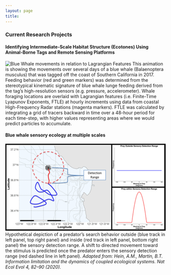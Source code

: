```yaml
---
layout: page
title: 
---
```

### Current Research Projects

#### Identifying Intermediate-Scale Habitat Structure (Ecotones) Using Animal-Borne Tags and Remote Sensing Platforms 
![Blue Whale movements in relation to Lagrangian Features](/images/Fahlbusch_BlueWhaleFTLE.gif "Blue Whale")
This animation is showing the movements over several days of a blue whale (Balaenoptera musculus) that was tagged off the coast of Southern California in 2017. Feeding behavior (red and green markers) was determined from the stereotypical kinematic signature of blue whale lunge feeding derived from the tag’s high-resolution sensors (e.g. pressure, accelerometer). Whale foraging locations are overlaid with Lagrangian features (i.e. Finite-Time Lyapunov Exponents, FTLE) at hourly increments using data from coastal High-Frequency Radar stations (magenta markers). FTLE was calculated by integrating a grid of tracers backward in time over a 48-hour period for each time-step, with higher values representing areas where we would predict particles to accumulate.

#### Blue whale sensory ecology at multiple scales
![Hypothetical Blue Whale sensory detection range](/images/detectionRange.png "Detection Range Schematic")
Hypothetical depiction of a predator’s search behavior outside (blue track in left panel, top right panel) and inside (red track in left panel, bottom right panel) the sensory detection range. A shift to directed movement toward the stimulus is predicted once the predator enters the sensory detection range (red dashed line in left panel). *Adapted from: Hein, A.M., Martin, B.T. Information limitation and the dynamics of coupled ecological systems. Nat Ecol Evol 4, 82–90 (2020).*